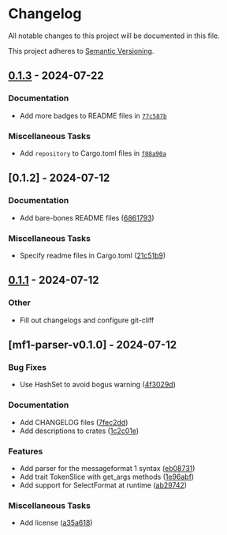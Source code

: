 # Changelog

All notable changes to this project will be documented in this file.

This project adheres to [Semantic Versioning](https://semver.org/spec/v2.0.0.html).

## [0.1.3](https://github.com/JadedBlueEyes/messageformat/compare/mf1-parser-v0.1.2...mf1-parser-v0.1.3) - 2024-07-22

### Documentation

- Add more badges to README files in [`77c587b`](https://github.com/JadedBlueEyes/messageformat/commit/77c587b5222b26032dfa40eb8777cf0af3f9a32f)

### Miscellaneous Tasks

- Add `repository` to Cargo.toml files in [`f08a90a`](https://github.com/JadedBlueEyes/messageformat/commit/f08a90a8f25cb89d5c1996d992fabec191eda186)

## [0.1.2] - 2024-07-12

### Documentation

- Add bare-bones README files ([6861793](https://github.com/JadedBlueEyes/messageformat/commit/6861793fe974f384a2136ee1550eba9fbf592796))

### Miscellaneous Tasks

- Specify readme files in Cargo.toml ([21c51b9](https://github.com/JadedBlueEyes/messageformat/commit/21c51b9038d9b74a8cd13b75237f20b1ed11c8c4))

## [0.1.1](https://github.com/JadedBlueEyes/messageformat/compare/mf1-parser-v0.1.0...mf1-parser-v0.1.1) - 2024-07-12

### Other
- Fill out changelogs and configure git-cliff

## [mf1-parser-v0.1.0] - 2024-07-12

### Bug Fixes

- Use HashSet to avoid bogus warning ([4f3029d](https://github.com/JadedBlueEyes/messageformat/commit/4f3029d35104b389b06bf0628463bf2770bc290f))

### Documentation

- Add CHANGELOG files ([7fec2dd](https://github.com/JadedBlueEyes/messageformat/commit/7fec2ddb40381df682d1dd6fde88375b5b209ef0))
- Add descriptions to crates ([1c2c01e](https://github.com/JadedBlueEyes/messageformat/commit/1c2c01ebce34881b18a28f249c506b8f2950c6f2))

### Features

- Add parser for the messageformat 1 syntax ([eb08731](https://github.com/JadedBlueEyes/messageformat/commit/eb08731f1fee79ccf2ec03501789db9b9b8ca34e))
- Add trait TokenSlice with get_args methods ([1e96abf](https://github.com/JadedBlueEyes/messageformat/commit/1e96abf8118bb2a2aca955c93b796e945a74341f))
- Add support for SelectFormat at runtime ([ab29742](https://github.com/JadedBlueEyes/messageformat/commit/ab29742c8a8c8df3f539e4e09e12f30610161411))

### Miscellaneous Tasks

- Add license ([a35a618](https://github.com/JadedBlueEyes/messageformat/commit/a35a618ee255fa239a40ddee5309a40f778e53f4))
